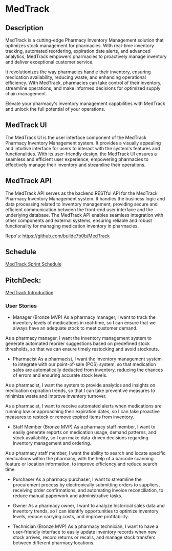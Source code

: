 # MedTrack

## Description
MedTrack is a cutting-edge Pharmacy Inventory Management solution that optimizes stock management for pharmacies. With real-time inventory tracking, automated reordering, expiration date alerts, and advanced analytics, MedTrack empowers pharmacies to proactively manage inventory and deliver exceptional customer service.

It revolutionizes the way pharmacies handle their inventory, ensuring medication availability, reducing waste, and enhancing operational efficiency. With MedTrack, pharmacies can take control of their inventory, streamline operations, and make informed decisions for optimized supply chain management.

Elevate your pharmacy's inventory management capabilities with MedTrack and unlock the full potential of your operations.

## MedTrack UI
The MedTrack UI is the user interface component of the MedTrack Pharmacy Inventory Management system. It provides a visually appealing and intuitive interface for users to interact with the system's features and functionalities. With its user-friendly design, the MedTrack UI ensures a seamless and efficient user experience, empowering pharmacies to effectively manage their inventory and streamline their operations.



## MedTrack API
The MedTrack API serves as the backend RESTful API for the MedTrack Pharmacy Inventory Management system. It handles the business logic and data processing related to inventory management, providing secure and efficient communication between the front-end user interface and the underlying database. The MedTrack API enables seamless integration with other components and external systems, ensuring reliable and robust functionality for managing medication inventory in pharmacies.

Repo's: https://github.com/builde7b0b/MedTrack


## Schedule
[MedTrack Sprint Schedule](https://docs.google.com/spreadsheets/d/1THddOjoQ_yJ1i91F8wUDcJqcaAzPcLBNjWlf-xtPhfY/edit?usp=sharing)


## PitchDeck:
[MedTrack Introduction](https://docs.google.com/presentation/d/1u8qFr95GXvOkukSt1QMjLdhYJfj3I9AmcHjIXdeYIIQ/edit?usp=sharing)


### User Stories
- Manager (Bronze MVP)
  As a pharmacy manager, I want to track the inventory levels of medications in real-time, so I can ensure that we always have an adequate stock to meet customer demand.

As a pharmacy manager, I want the inventory management system to generate automated reorder suggestions based on predefined stock thresholds, so that we can ensure timely restocking and avoid stockouts.

- Pharmacist
  As a pharmacist, I want the inventory management system to integrate with our point-of-sale (POS) system, so that medication sales are automatically deducted from inventory, reducing the chances of errors and ensuring accurate stock levels.

As a pharmacist, I want the system to provide analytics and insights on medication expiration trends, so that I can take preventive measures to minimize waste and improve inventory turnover.

As a pharmacist, I want to receive automated alerts when medications are running low or approaching their expiration dates, so I can take proactive measures to restock or remove expired items from inventory.

- Staff Member
  (Bronze MVP) As a pharmacy staff member, I want to easily generate reports on medication usage, demand patterns, and stock availability, so I can make data-driven decisions regarding inventory management and ordering.

As a pharmacy staff member, I want the ability to search and locate specific medications within the pharmacy, with the help of a barcode scanning feature or location information, to improve efficiency and reduce search time.

- Purchaser
  As a pharmacy purchaser, I want to streamline the procurement process by electronically submitting orders to suppliers, receiving order confirmations, and automating invoice reconciliation, to reduce manual paperwork and administrative tasks.

- Owner
  As a pharmacy owner, I want to analyze historical sales data and inventory trends, so I can identify opportunities to optimize inventory levels, reduce carrying costs, and improve profitability.

- Technician (Bronze MVP)
  As a pharmacy technician, I want to have a user-friendly interface to easily update inventory records when new stock arrives, record returns or recalls, and manage stock transfers between different pharmacy locations.


